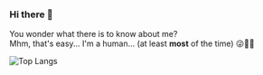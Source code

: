 ### Hi there 👋

You wonder what there is to know about me? </br>
Mhm, that's easy... I'm a human... (at least **most** of the time) 😜🧟‍♀️

![Top Langs](https://github-readme-stats.vercel.app/api/top-langs/?username=fiachaLacroix&theme=nightowl&hide=typescript&layout=donut-vertical)
